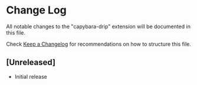 # Change Log

All notable changes to the "capybara-drip" extension will be documented in this file.

Check [Keep a Changelog](http://keepachangelog.com/) for recommendations on how to structure this file.

## [Unreleased]

- Initial release
